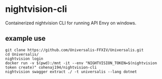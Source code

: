 # nightvision-cli

Containerized nightvision CLI for running API Envy on windows.

## example use
```
git clone https://github.com/Universalis-FFXIV/Universalis.git
cd Universalis/
nightvision login
docker run -v $(pwd):/mnt -it --env "NIGHTVISION_TOKEN=$(nightvision token create)" cohenaj194/nightvision-cli 
nightvision swagger extract ./ -t universalis --lang dotnet
```